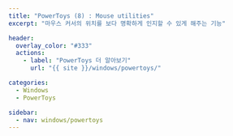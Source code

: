 ```yaml
---
title: "PowerToys (8) : Mouse utilities"
excerpt: "마우스 커서의 위치를 보다 명확하게 인지할 수 있게 해주는 기능"

header:
  overlay_color: "#333"
  actions:
    - label: "PowerToys 더 알아보기"
      url: "{{ site }}/windows/powertoys/"

categories:
  - Windows
  - PowerToys

sidebar:
  - nav: windows/powertoys
---
```

